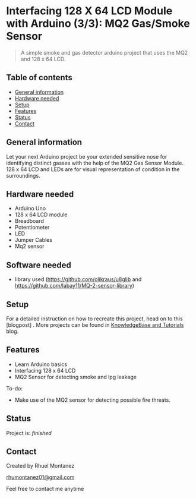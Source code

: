# Interfacing 128 X 64 LCD Module with Arduino (3/3): MQ2 Gas/Smoke Sensor
> A simple smoke and gas detector arduino project that uses the MQ2 and 128 x 64 LCD. 

## Table of contents
* [General information](#general-information)
* [Hardware needed](#hardware-needed)
* [Setup](#setup)
* [Features](#features)
* [Status](#status)
* [Contact](#contact)

## General information
Let your next Arduino project be your extended sensitive nose for identifying distinct gasses with the help of the MQ2 Gas Sensor Module.
128 x 64 LCD and LEDs are for visual representation of condition in the surroundings.

## Hardware needed
* Arduino Uno
* 128 x 64 LCD module
* Breadboard
* Potentiometer
* LED
* Jumper Cables
* Mq2 sensor

## Software needed
* library used (https://github.com/olikraus/u8glib and https://github.com/labay11/MQ-2-sensor-library)

## Setup
For a detailed instruction on how to recreate this project, head on to this [blogpost] .
More projects can be found in [KnowledgeBase and Tutorials](https://store.createlabz.com/blogs/createlabz-tutorials) blog.

## Features
* Learn Arduino basics
* Interfacing 128 x 64 LCD
* MQ2 Sensor for detecting smoke and lpg leakage 

To-do:
* Make use of the MQ2 sensor for detecting possible fire threats. 

## Status
Project is: _finished_

## Contact
Created by Rhuel Montanez

rhumontanez01@gmail.com

Feel free to contact me anytime 

